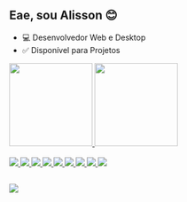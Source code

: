 ## Eae, sou Alisson 😊

- 💻 Desenvolvedor Web e Desktop
- ✅ Disponível para Projetos

<div>
  <a href="https://github.com/josealissonbr">
  <img height="150em" src="https://github-readme-stats.vercel.app/api?username=josealissonbr&show_icons=true&theme=dracula&include_all_commits=true&count_private=true"/>
  <img height="150em" src="https://github-readme-stats.vercel.app/api/top-langs/?username=josealissonbr&layout=compact&langs_count=7&theme=dracula"/>
</div>
  
<div style="display: inline_block"><br>
  <!--<img src="https://img.shields.io/badge/Visual_Studio_Code-0078D4?style=for-the-badge&logo=visual%20studio%20code&logoColor=white"/>-->
      <img src="https://img.shields.io/badge/PHP-4C5889?style=for-the-badge&logo=PHP&logoColor=white"/>
      <img src="https://img.shields.io/badge/React-20232A?style=for-the-badge&logo=react&logoColor=61DAFB"/>
      <img src="https://img.shields.io/badge/Javascript-FCC624?style=for-the-badge&logo=javascript&logoColor=gray"/>
      <img src="https://img.shields.io/badge/HTML5-E34F26?style=for-the-badge&logo=html5&logoColor=white"/>
      <img src="https://img.shields.io/badge/CSS3-1572B6?style=for-the-badge&logo=css3&logoColor=white"/>
      <img src="https://img.shields.io/badge/Bootstrap-563D7C?style=for-the-badge&logo=bootstrap&logoColor=white"/>
      <img src="https://img.shields.io/badge/MySQL-FCC624?style=for-the-badge&logo=mysql&logoColor=black"/>
      <img src="https://img.shields.io/badge/Git-F05032?style=for-the-badge&logo=git&logoColor=white"/>
      <img src="https://img.shields.io/badge/Laravel-cf0000?style=for-the-badge&logo=laravel&logoColor=white"/>
</div>
  
  ##
  

  <a href="https://www.linkedin.com/in/alisson-santos-9332b7219/" target="_blank"><img src="https://img.shields.io/badge/-LinkedIn-%230077B5?style=for-the-badge&logo=linkedin&logoColor=white" target="_blank"></a> 
  </div>
